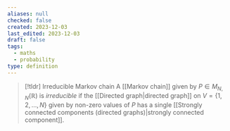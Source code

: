 ```yaml
---
aliases: null
checked: false
created: 2023-12-03
last_edited: 2023-12-03
draft: false
tags:
  - maths
  - probability
type: definition
---
```

>[!tldr] Irreducible Markov chain
>A [[Markov chain]] given by $P \in M_{N,N}(\mathbb{R})$ is *irreducible* if the [[Directed graph|directed graph]] on $V = \{1, 2, \ldots, N\}$ given by non-zero values of $P$ has a single [[Strongly connected components (directed graphs)|strongly connected component]].

